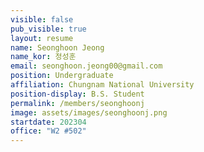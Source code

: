 ```yaml
---
visible: false
pub_visible: true
layout: resume
name: Seonghoon Jeong
name_kor: 정성훈
email: seonghoon.jeong00@gmail.com
position: Undergraduate
affiliation: Chungnam National University
position-display: B.S. Student
permalink: /members/seonghoonj
image: assets/images/seonghoonj.png
startdate: 202304
office: "W2 #502"
---
```

